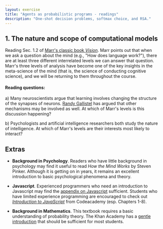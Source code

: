 ```yaml
---
layout: exercise
title: "Agents as probabilistic programs - readings"
description: "One-shot decision problems, softmax choice, and RSA." 
---
```


## 1. The nature and scope of computational models

Reading Sec. 1.2 of [Marr's classic book *Vision*](http://ling.umd.edu/~idsardi/728/Marr/Marr%20%27Vision%27%20Ch%201.pdf). Marr points out that when we ask a question about the mind (e.g., "How does language work?"), there are at least three different interrelated levels we can answer that question. Marr's three levels of analysis have become one of the key insights in the meta-science of the mind (that is, the science of conducting cognitive science), and we will be returning to them throughout the course. 

#### Reading questions:
a) Many neuroscientists argue that learning involves changing the structure of the synapses of neurons. [Randy Gallistel](http://psych.rutgers.edu/faculty-profiles-a-contacts/96-charles-randy-gallistel) has argued that other mechanisms may be involved as well. At which of Marr's levels is this discussion happening?

b) Psychologists and artificial intelligence researchers both study the nature of intelligence. At which of Marr's levels are their interests most likely to interact?

## Extras

* **Background in Psychology**. Readers who have little background in psychology may find it useful to read *How the Mind Works* by Steven Pinker. Although it is getting on in years, it remains an excellent introduction to basic psychological phenomena and theory. 

* **Javascript**. Experienced programmers who need an introduction to Javascript may find the [appendix on Javascript](13-appendix-js-basics.html) sufficient. Students who have limited experience programming are encouraged to check out [*Introduction to JavaScript*](https://www.codecademy.com/learn/introduction-to-javascript) from Codeacademy (esp. Chapters 1-8). 

* **Background in Mathematics**. This textbook requires a basic understanding of probability theory. The Khan Academy has a [gentle introduction](https://www.khanacademy.org/math/statistics-probability/probability-library) that should be sufficient for most students. 